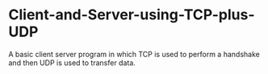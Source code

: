 # Client-and-Server-using-TCP-plus-UDP
A basic client server program in which TCP is used to perform a handshake and then UDP is used to transfer data.

